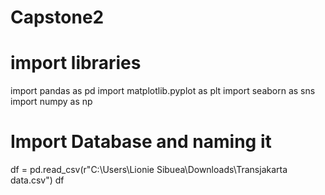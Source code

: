 # Capstone2
# import libraries
  import pandas as pd
  import matplotlib.pyplot as plt
  import seaborn as sns
  import numpy as np

# Import Database and naming it
  df = pd.read_csv(r"C:\Users\Lionie Sibuea\Downloads\Transjakarta data.csv")
  df

